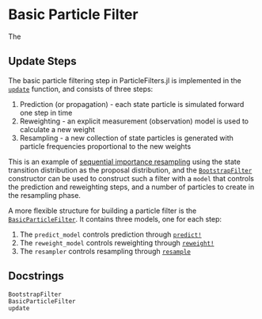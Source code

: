 # Basic Particle Filter

The 

## Update Steps

The basic particle filtering step in ParticleFilters.jl is implemented in the [`update`](@ref) function, and consists of three steps:

1. Prediction (or propagation) - each state particle is simulated forward one step in time
2. Reweighting - an explicit measurement (observation) model is used to calculate a new weight
3. Resampling - a new collection of state particles is generated with particle frequencies proportional to the new weights

This is an example of [sequential importance resampling](https://en.wikipedia.org/wiki/Particle_filter#Sequential_Importance_Resampling_(SIR)) using the state transition distribution as the proposal distribution, and the [`BootstrapFilter`](@ref) constructor can be used to construct such a filter with a `model` that controls the prediction and reweighting steps, and a number of particles to create in the resampling phase.

A more flexible structure for building a particle filter is the [`BasicParticleFilter`](@ref). It contains three models, one for each step:

1. The `predict_model` controls prediction through [`predict!`](@ref)
2. The `reweight_model` controls reweighting through [`reweight!`](@ref)
3. The `resampler` controls resampling through [`resample`](@ref)


## Docstrings

```@docs
BootstrapFilter
BasicParticleFilter
update
```

